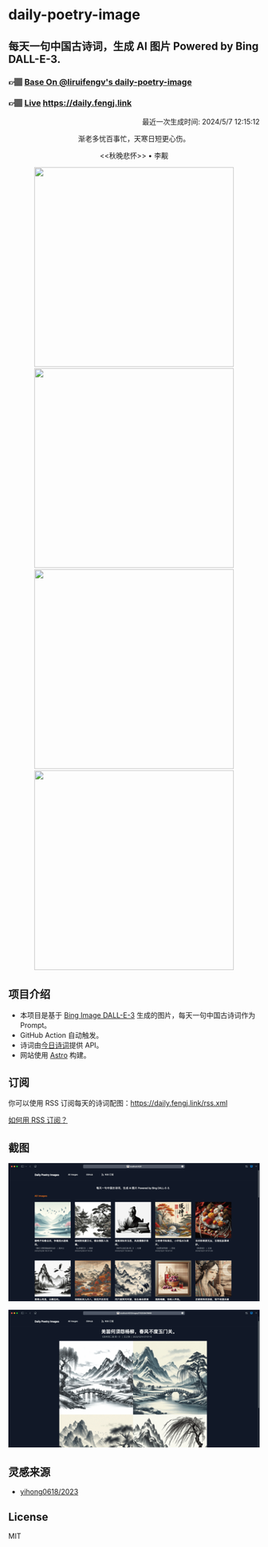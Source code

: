
# daily-poetry-image

## 每天一句中国古诗词，生成 AI 图片 Powered by Bing DALL-E-3.

### 👉🏽 [Base On @liruifengv's daily-poetry-image](https://github.com/liruifengv/daily-poetry-image)

### 👉🏽 [Live](https://daily.fengj.link) https://daily.fengj.link

<p align="right">
  最近一次生成时间: 2024/5/7 12:15:12
</p>
<p align="center">
渐老多忧百事忙，天寒日短更心伤。
</p>
<p align="center">
<<秋晚悲怀>> • 李觏
</p>
<p align="center">
<img src="https://tse1.mm.bing.net/th/id/OIG3.wDi6NcsIr7hi62Cy4vYV" height="400" width="400" />
<img src="https://tse4.mm.bing.net/th/id/OIG3.2oqgNUMWY8DWcpiXDOQs" height="400" width="400" />
<img src="https://tse1.mm.bing.net/th/id/OIG3.3Ff4tA4lazahkk.fLXG_" height="400" width="400" />
<img src="https://tse4.mm.bing.net/th/id/OIG3.wcDsg_.ZKrJxgKIT05Va" height="400" width="400" />
</p>

## 项目介绍

-   本项目是基于 [Bing Image DALL-E-3](https://www.bing.com/images/create) 生成的图片，每天一句中国古诗词作为 Prompt。
-   GitHub Action 自动触发。
-   诗词由[今日诗词](https://www.jinrishici.com/)提供 API。
-   网站使用 [Astro](https://astro.build) 构建。

## 订阅

你可以使用 RSS 订阅每天的诗词配图：https://daily.fengj.link/rss.xml

[如何用 RSS 订阅？](https://zhuanlan.zhihu.com/p/55026716)

## 截图

![图片列表](./screenshots/Snipaste_2023-12-28_21-00-26.png)

![图片详情](./screenshots/Snipaste_2023-12-28_21-00-53.png)

## 灵感来源

-   [yihong0618/2023](https://github.com/yihong0618/2023)

## License

MIT

